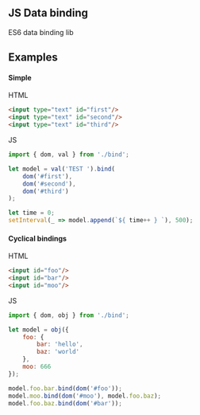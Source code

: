 ## JS Data binding
ES6 data binding lib

## Examples

#### Simple

HTML
```html
<input type="text" id="first"/>
<input type="text" id="second"/>
<input type="text" id="third"/>
```

JS
```javascript
import { dom, val } from './bind';

let model = val('TEST ').bind(
    dom('#first'),
    dom('#second'),
    dom('#third')
);

let time = 0;
setInterval(_ => model.append(`${ time++ } `), 500);
```

#### Cyclical bindings
HTML
```html
<input id="foo"/>
<input id="bar"/>
<input id="moo"/>
```

JS
```javascript
import { dom, obj } from './bind';

let model = obj({
    foo: {
        bar: 'hello',
        baz: 'world'
    },
    moo: 666
});

model.foo.bar.bind(dom('#foo'));
model.moo.bind(dom('#moo'), model.foo.baz);
model.foo.baz.bind(dom('#bar'));
```
